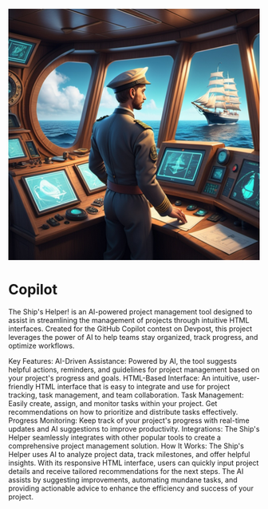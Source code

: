 ![](image_cs0bGr_Y_1736176340396_raw.jpg)
# Copilot
The Ship's Helper! is an AI-powered project management tool designed to assist in streamlining the management of projects through intuitive HTML interfaces. Created for the GitHub Copilot contest on Devpost, this project leverages the power of AI to help teams stay organized, track progress, and optimize workflows.

Key Features:
AI-Driven Assistance: Powered by AI, the tool suggests helpful actions, reminders, and guidelines for project management based on your project's progress and goals.
HTML-Based Interface: An intuitive, user-friendly HTML interface that is easy to integrate and use for project tracking, task management, and team collaboration.
Task Management: Easily create, assign, and monitor tasks within your project. Get recommendations on how to prioritize and distribute tasks effectively.
Progress Monitoring: Keep track of your project's progress with real-time updates and AI suggestions to improve productivity.
Integrations: The Ship's Helper seamlessly integrates with other popular tools to create a comprehensive project management solution.
How It Works:
The Ship's Helper uses AI to analyze project data, track milestones, and offer helpful insights. With its responsive HTML interface, users can quickly input project details and receive tailored recommendations for the next steps. The AI assists by suggesting improvements, automating mundane tasks, and providing actionable advice to enhance the efficiency and success of your project.
